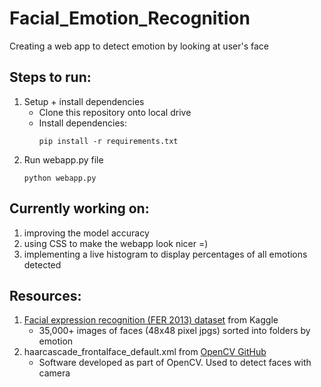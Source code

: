 ﻿# Facial_Emotion_Recognition
 Creating a web app to detect emotion by looking at user's face
 
 ## Steps to run:
 1. Setup + install dependencies
      - Clone this repository onto local drive
      - Install dependencies:
         ```
         pip install -r requirements.txt
         ```
 2. Run webapp.py file
    ```
    python webapp.py
    ```
    
 ## Currently working on:
 1. improving the model accuracy
 2. using CSS to make the webapp look nicer =)
 3. implementing a live histogram to display percentages of all emotions detected
 
 ## Resources:
 1.  [Facial expression recognition (FER 2013) dataset](https://www.kaggle.com/datasets/jonathanoheix/face-expression-recognition-dataset) from Kaggle
      - 35,000+ images of faces (48x48 pixel jpgs) sorted into folders by emotion
 2. haarcascade_frontalface_default.xml from [OpenCV GitHub](https://github.com/kipr/opencv)
      - Software developed as part of OpenCV. Used to detect faces with camera 
